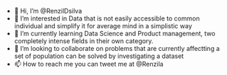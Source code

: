 - 👋 Hi, I’m @RenzilDsilva
- 👀 I’m interested in Data that is not easily accessible to common individual and simplify it for average mind in a simplistic way
- 🌱 I’m currently learning Data Science and Product management, two completely intense fields in their own category.
- 💞️ I’m looking to collaborate on problems that are currently affectting a set of population can be solved by investigating a dataset
- 📫 How to reach me you can tweet me at @Renzila
